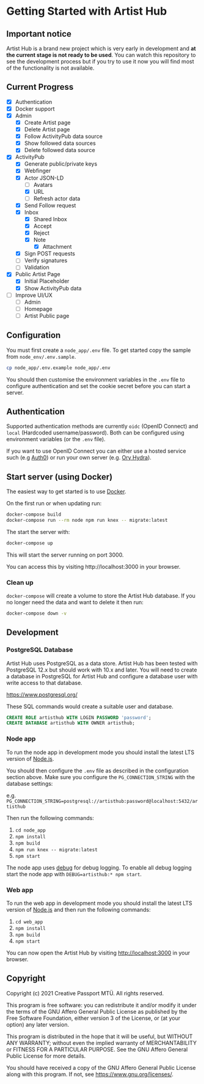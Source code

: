 # Getting Started with Artist Hub

## Important notice

Artist Hub is a brand new project which is very early in development and **at the current stage is not ready to be used**. You can watch this repository to see the development process but if you try to use it now you will find most of the functionality is not available.

## Current Progress

- [x] Authentication
- [x] Docker support
- [x] Admin
  - [x] Create Artist page
  - [x] Delete Artist page
  - [x] Follow ActivityPub data source
  - [x] Show followed data sources
  - [x] Delete followed data source
- [x] ActivityPub
  - [x] Generate public/private keys
  - [x] Webfinger
  - [x] Actor JSON-LD
    - [ ] Avatars
    - [x] URL
    - [ ] Refresh actor data
  - [x] Send Follow request
  - [x] Inbox
    - [x] Shared Inbox
    - [x] Accept
    - [x] Reject
    - [x] Note
      - [x] Attachment
  - [x] Sign POST requests 
  - [ ] Verify signatures 
  - [ ] Validation
- [x] Public Artist Page
  - [x] Initial Placeholder
  - [x] Show ActivityPub data
- [ ] Improve UI/UX
  - [ ] Admin
  - [ ] Homepage
  - [ ] Artist Public page

## Configuration

You must first create a `node_app/.env` file. To get started copy the sample from `node_env/.env.sample`.
```sh
cp node_app/.env.example node_app/.env
```

You should then customise the environment variables in the `.env` file to configure authentication and set the cookie secret before you can start a server.

## Authentication

Supported authentication methods are currently `oidc` (OpenID Connect) and `local` (Hardcoded username/password). Both can be configured using environment variables (or the `.env` file).

If you want to use OpenID Connect you can either use a hosted service such (e.g [Auth0](https://auth0.com/)) or run your own server (e.g. [Ory Hydra](https://www.ory.sh/hydra/)).

## Start server (using Docker)

The easiest way to get started is to use [Docker](https://docs.docker.com/get-docker/).

On the first run or when updating run:
```sh
docker-compose build
docker-compose run --rm node npm run knex -- migrate:latest
```

The start the server with:
```sh
docker-compose up
```



This will start the server running on port 3000.

You can access this by visiting http://localhost:3000 in your browser.

### Clean up

`docker-compose` will create a volume to store the Artist Hub database. If you no longer need the data and want to delete it then run:

```sh
docker-compose down -v
```

## Development


### PostgreSQL Database

Artist Hub uses PostgreSQL as a data store. Artist Hub has been tested with PostgreSQL 12.x but should work with 10.x and later. You will need to create a database in PostgreSQL for Artist Hub and configure a database user with write access to that database.

https://www.postgresql.org/

These SQL commands would create a suitable user and database.

```sql
CREATE ROLE artisthub WITH LOGIN PASSWORD 'password';
CREATE DATABASE artisthub WITH OWNER artisthub;
```

### Node app

To run the node app in development mode you should install the latest LTS version of [Node.js](https://nodejs.org/en/).

You should then configure the `.env` file as described in the configuration section above. Make sure you configure the `PG_CONNECTION_STRING` with the database settings:

e.g. `PG_CONNECTION_STRING=postgresql://artisthub:password@localhost:5432/artisthub`

Then run the following commands:

1. `cd node_app`
2. `npm install`
3. `npm build`
4. `npm run knex -- migrate:latest`
5. `npm start`

The node app uses [debug](https://github.com/visionmedia/debug) for debug logging. To enable all debug logging start the node app with `DEBUG=artisthub:* npm start`.

### Web app

To run the web app in development mode you should install the latest LTS version of [Node.js](https://nodejs.org/en/) and then run the following commands:

1. `cd web_app`
2. `npm install`
3. `npm build`
4. `npm start`

You can now open the Artist Hub by visiting <http://localhost:3000> in your browser.

## Copyright

Copyright (c) 2021 Creative Passport MTÜ. All rights reserved.

This program is free software: you can redistribute it and/or modify
it under the terms of the GNU Affero General Public License as published by
the Free Software Foundation, either version 3 of the License, or
(at your option) any later version.

This program is distributed in the hope that it will be useful,
but WITHOUT ANY WARRANTY; without even the implied warranty of
MERCHANTABILITY or FITNESS FOR A PARTICULAR PURPOSE.  See the
GNU Affero General Public License for more details.

You should have received a copy of the GNU Affero General Public License
along with this program.  If not, see <https://www.gnu.org/licenses/>.
